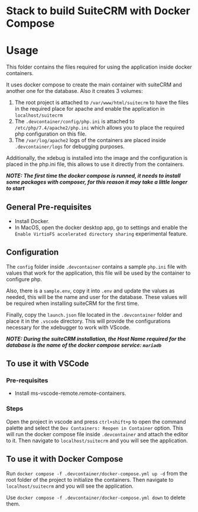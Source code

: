 # Stack to build SuiteCRM with Docker Compose

# Usage

This folder contains the files required for using the application inside docker containers.

It uses docker compose to create the main container with suiteCRM and another one for the database. Also it creates 3 volumes:
1. The root project is attached to `/var/www/html/suitecrm` to have the files in the required place for apache and enable the application in `localhost/suitecrm`
2. The `.devcontainer/config/php.ini` is attached to `/etc/php/7.4/apache2/php.ini` which allows you to place the required php configuration on this file.
3. The `/var/log/apache2` logs of the containers are placed inside `.devcontainer/logs` for debugging purposes.

Additionally, the xdebug is installed into the image and the configuration is placed in the php.ini file, this allows to use it directly from the containers.

_**NOTE: The first time the docker compose is runned, it needs to install some packages with composer, for this reason it may take a little longer to start**_


## General Pre-requisites
* Install Docker.
* In MacOS, open the docker desktop app, go to settings and enable the `Enable VirtioFS accelerated directory sharing` experimental feature.

## Configuration

The `config` folder inside `.devcontainer` contains a sample `php.ini` file with values that work for the application, this file will be used by the container to configure php.

Also, there is a `sample.env`, copy it into `.env` and update the values as needed, this will be the name and user for the database. These values will be required when installing suiteCRM for the first time.

Finally, copy the `launch.json` file located in the `.devcontainer` folder and place it in the `.vscode` directory. This will provide the configurations necessary for the xdebugger to work with VScode.

_**NOTE: During the suiteCRM installation, the Host Name required for the database is the name of the docker compose service: `mariadb`**_

## To use it with VSCode

### Pre-requisites
* Install ms-vscode-remote.remote-containers.

### Steps
Open the project in vscode and press `ctrl+shift+p` to open the command palette and select the `Dev Containers: Reopen in Container` option. This will run the docker compose file inside `.devcontainer` and attach the editor to it. Then navigate to `localhost/suitecrm` and you will see the application.

## To use it with Docker Compose

Run `docker compose -f .devcontainer/docker-compose.yml up -d` from the root folder of the project to initialize the containers. Then navigate to `localhost/suitecrm` and you will see the application.

Use `docker compose -f .devcontainer/docker-compose.yml down` to delete them.

